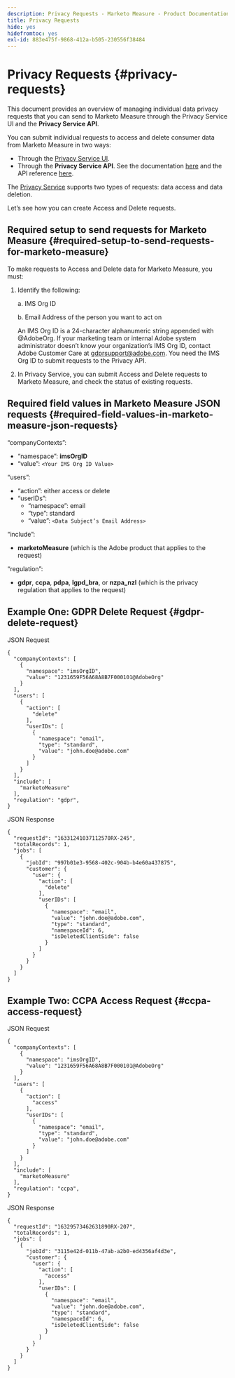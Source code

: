 ```yaml
---
description: Privacy Requests - Marketo Measure - Product Documentation
title: Privacy Requests
hide: yes
hidefromtoc: yes
exl-id: 883e475f-9868-412a-b505-230556f38484
---
```

# Privacy Requests {#privacy-requests}

This document provides an overview of managing individual data privacy requests that you can send to Marketo Measure through the Privacy Service UI and the **Privacy Service API**.

You can submit individual requests to access and delete consumer data from Marketo Measure in two ways:

* Through the [Privacy Service UI](https://www.adobe.io/apis/experienceplatform/home/services/privacy-service.html#!api-specification/markdown/narrative/tutorials/privacy_service_tutorial/privacy_service_ui_tutorial.md).
* Through the **Privacy Service API**. See the documentation [here](https://www.adobe.io/apis/experienceplatform/home/services/privacy-service.html#!api-specification/markdown/narrative/tutorials/privacy_service_tutorial/privacy_service_api_tutorial.md) and the API reference [here](https://www.adobe.io/apis/experiencecloud/gdpr/api-reference.html#!acpdr/swagger-specs/privacy-service.yaml).

The [Privacy Service](https://www.adobe.io/apis/experienceplatform/home/services/privacy-service.html) supports two types of requests: data access and data deletion.

Let’s see how you can create Access and Delete requests.

## Required setup to send requests for Marketo Measure {#required-setup-to-send-requests-for-marketo-measure}

To make requests to Access and Delete data for Marketo Measure, you must:

1. Identify the following:

   a. IMS Org ID

   b. Email Address of the person you want to act on

   An IMS Org ID is a 24-character alphanumeric string appended with @AdobeOrg. If your marketing team or internal Adobe system administrator doesn’t know your organization’s IMS Org ID, contact Adobe Customer Care at gdprsupport@adobe.com. You need the IMS Org ID to submit requests to the Privacy API.

1. In Privacy Service, you can submit Access and Delete requests to Marketo Measure, and check the status of existing requests.

## Required field values in Marketo Measure JSON requests {#required-field-values-in-marketo-measure-json-requests}

“companyContexts”:

* “namespace”: **imsOrgID**
* “value”: `<Your IMS Org ID Value>`

“users”:

* “action”: either access or delete
* “userIDs”:
  * “namespace”: email
  * “type”: standard
  * “value”: `<Data Subject’s Email Address>`

“include”:

* **marketoMeasure** (which is the Adobe product that applies to the request)

“regulation”:

* **gdpr**, **ccpa**, **pdpa**, **lgpd_bra**, or **nzpa_nzl** (which is the privacy regulation that applies to the request)

## Example One: GDPR Delete Request {#gdpr-delete-request}

JSON Request

```text
{
  "companyContexts": [
    {
      "namespace": "imsOrgID",
      "value": "1231659F56A68A8B7F000101@AdobeOrg"
    }
  ],
  "users": [
    {
      "action": [
        "delete"
      ],
      "userIDs": [
        {
          "namespace": "email",
          "type": "standard",
          "value": "john.doe@adobe.com"
        }
      ]
    }
  ],
  "include": [
    "marketoMeasure"
  ],
  "regulation": "gdpr",
}
```

JSON Response

```text
{
  "requestId": "16331241037112570RX-245",
  "totalRecords": 1,
  "jobs": [
    {
      "jobId": "997b01e3-9568-402c-904b-b4e60a437875",
      "customer": {
        "user": {
          "action": [
            "delete"
          ],
          "userIDs": [
            {
              "namespace": "email",
              "value": "john.doe@adobe.com",
              "type": "standard",
              "namespaceId": 6,
              "isDeletedClientSide": false
            }
          ]
        }
      }
    }
  ]
}
```

## Example Two: CCPA Access Request {#ccpa-access-request}

JSON Request

```text
{
  "companyContexts": [
    {
      "namespace": "imsOrgID",
      "value": "1231659F56A68A8B7F000101@AdobeOrg"
    }
  ],
  "users": [
    {
      "action": [
        "access"
      ],
      "userIDs": [
        {
          "namespace": "email",
          "type": "standard",
          "value": "john.doe@adobe.com"
        }
      ]
    }
  ],
  "include": [
    "marketoMeasure"
  ],
  "regulation": "ccpa",
}
```

JSON Response

```text
{
  "requestId": "16329573462631890RX-207",
  "totalRecords": 1,
  "jobs": [
    {
      "jobId": "3115e42d-011b-47ab-a2b0-ed4356af4d3e",
      "customer": {
        "user": {
          "action": [
            "access"
          ],
          "userIDs": [
            {
              "namespace": "email",
              "value": "john.doe@adobe.com",
              "type": "standard",
              "namespaceId": 6,
              "isDeletedClientSide": false
            }
          ]
        }
      }
    }
  ]
}
```
